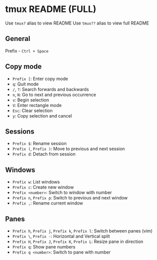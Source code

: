 # tmux README (FULL)

Use `tmux?` alias to view README
Use `tmux??` alias to view full README

## General

Prefix - `Ctrl + Space`

## Copy mode

- `Prefix [`: Enter copy mode
- `q`: Quit mode
- `/`, `?`: Search forwards and backwards
- `n`, `N`: Go to next and previous occurrence
- `v`: Begin selection
- `V`: Enter rectangle mode
- `Esc`: Clear selection
- `y`: Copy selection and cancel

## Sessions

- `Prefix $`: Rename session
- `Prefix (`, `Prefix )`: Move to previous and next session
- `Prefix d`: Detach from session

## Windows

- `Prefix w`: List windows
- `Prefix c`: Create new window
- `Prefix <number>`: Switch to window with number
- `Prefix n`, `Prefix p`: Switch to previous and next window
- `Prefix ,`: Rename current window

## Panes

- `Prefix h`, `Prefix j`, `Prefix k`, `Prefix l`: Switch between panes (vim)
- `Prefix \`, `Prefix -`: Horizontal and Vertical split
- `Prefix H`, `Prefix J`, `Prefix K`, `Prefix L`: Resize pane in direction
- `Prefix q`: Show pane numbers
- `Prefix q <number>`: Switch to pane with number
